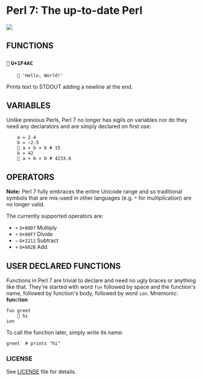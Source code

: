 # Perl 7: The up-to-date Perl

![](https://avatars2.githubusercontent.com/u/25326498?v=3&s=200)

## FUNCTIONS

### `💬` `U+1F4AC`

```
    💬 'Hello, World!'
```

Prints text to STDOUT adding a newline at the end.

## VARIABLES

Unlike previous Perls, Perl 7 no longer has sigils on variables nor do they
need any declarators and are simply declared on first use:

```
    a = 2.4
    b = −2.5
    💬 a × b × b # 15
    b = 42
    💬 a × b × b # 4233.6
```

## OPERATORS

**Note:** Perl 7 fully embraces the entire Unicode range and so traditional
symbols that are mis-used in other languages (e.g. `*` for multiplication) are
no longer valid.

The currently supported operators are:

- `×` `U+00D7` Multiply
- `÷` `U+00F7` Divide
- `−` `U+2212` Subtract
- `+` `U+002B` Add

## USER DECLARED FUNCTIONS

Functions in Perl 7 are trivial to declare and need no ugly braces or anything
like that. They're started with word `fun` followed by
space and the function's name, followed by function's body, followed by word
`ion`. Mnemonic: **fun**ct**ion**

```
fun greet
    💬 hi
ion
```

To call the function later, simply write its name:

```
greet  # prints "hi"
```

### LICENSE

See [LICENSE](LICENSE) file for details.

